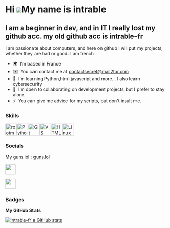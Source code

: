 Hi ![](https://user-images.githubusercontent.com/18350557/176309783-0785949b-9127-417c-8b55-ab5a4333674e.gif)My name is intrable
================================================================================================================================

I am a beginner in dev, and in IT
I really lost my github acc. my old github acc is intrable-fr
---------------------------------

I am passionate about computers, and here on github I will put my projects, whether they are bad or good. I am french

* 🌍  I'm based in France
* ✉️  You can contact me at [contactsecret@mail2tor.com](mailto:contactsecret@mail2tor.com)
* 🧠  I'm learning Python,html,javascript and more... I also learn cybersecurity
* 🤝  I'm open to collaborating on development projects, but I prefer to stay alone.
* ⚡  You can give me advice for my scripts, but don't insult me.

### Skills


<p align="left">
<a href="https://www.root-me.org" target="_blank" rel="noreferrer"><img src="https://external-content.duckduckgo.com/iu/?u=https%3A%2F%2Ftse1.mm.bing.net%2Fth%3Fid%3DOIP.eE956mZB3ekv_HpqYUZR5QHaHa%26pid%3DApi&f=1&ipt=5bab6efff5c4b2e63445bbe23b69b2bff32fe502c56690668a790b0168c831f6&ipo=images" width="36" height="36" alt="rootme" /></a><a 
<a href="https://www.python.org/" target="_blank" rel="noreferrer"><img src="https://raw.githubusercontent.com/danielcranney/readme-generator/main/public/icons/skills/python-colored.svg" width="36" height="36" alt="Python" /></a><a href="https://git-scm.com/" target="_blank" rel="noreferrer"><img src="https://raw.githubusercontent.com/danielcranney/readme-generator/main/public/icons/skills/git-colored.svg" width="36" height="36" alt="Git" /></a><a href="https://code.visualstudio.com/" target="_blank" rel="noreferrer"><img src="https://raw.githubusercontent.com/danielcranney/readme-generator/main/public/icons/skills/visualstudiocode.svg" width="36" height="36" alt="VS Code" /></a><a href="https://developer.mozilla.org/en-US/docs/Glossary/HTML5" target="_blank" rel="noreferrer"><img src="https://raw.githubusercontent.com/danielcranney/readme-generator/main/public/icons/skills/html5-colored.svg" width="36" height="36" alt="HTML5" /></a><a href="https://www.linux.org" target="_blank" rel="noreferrer"><img src="https://raw.githubusercontent.com/danielcranney/readme-generator/main/public/icons/skills/linux-colored.svg" width="36" height="36" alt="Linux" /></a>
</p>


### Socials
My guns.lol : [guns.lol](https://guns.lol/scriptkiddies)
<p align="left"> <a href="https://www.github.com/intrable-fr" target="_blank" rel="noreferrer"> <picture> <source media="(prefers-color-scheme: dark)" srcset="https://raw.githubusercontent.com/danielcranney/readme-generator/main/public/icons/socials/github-dark.svg" /> <source media="(prefers-color-scheme: light)" srcset="https://raw.githubusercontent.com/danielcranney/readme-generator/main/public/icons/socials/github.svg" /> <img src="https://raw.githubusercontent.com/danielcranney/readme-generator/main/public/icons/socials/github.svg" width="32" height="32" /> </picture> </a></p>
<p align="left"> <a href="https://www.root-me.org/scriptkiddies-934275?lang=fr#d93785a45b405f778756af503c60ebc7" target="_blank" rel="noreferrer"> <picture> <source media="(prefers-color-scheme: dark)" srcset="https://external-content.duckduckgo.com/iu/?u=https%3A%2F%2Ftse1.mm.bing.net%2Fth%3Fid%3DOIP.eE956mZB3ekv_HpqYUZR5QHaHa%26pid%3DApi&f=1&ipt=5bab6efff5c4b2e63445bbe23b69b2bff32fe502c56690668a790b0168c831f6&ipo=images" /> <source media="(prefers-color-scheme: light)" srcset="https://external-content.duckduckgo.com/iu/?u=https%3A%2F%2Fdothazard.com%2Fwp-content%2Fuploads%2F2017%2F02%2Froot-me.jpg&f=1&nofb=1&ipt=61775203bebf8f92575dbeaeb26fee8d40a965682b6a66fb383ec736909087ab&ipo=images" /> <img src="https://external-content.duckduckgo.com/iu/?u=https%3A%2F%2Fdothazard.com%2Fwp-content%2Fuploads%2F2017%2F02%2Froot-me.jpg&f=1&nofb=1&ipt=61775203bebf8f92575dbeaeb26fee8d40a965682b6a66fb383ec736909087ab&ipo=images" width="32" height="32" /> </picture> </a></p>

### Badges

<b>My GitHub Stats</b>

<a href="http://www.github.com/intrable-fr"><img src="https://github-readme-stats.vercel.app/api?username=intrable-fr&show_icons=true&hide=&count_private=true&title_color=ec4899&text_color=ffffff&icon_color=ec4899&bg_color=1c1917&hide_border=true&show_icons=true" alt="intrable-fr's GitHub stats" /></a>
